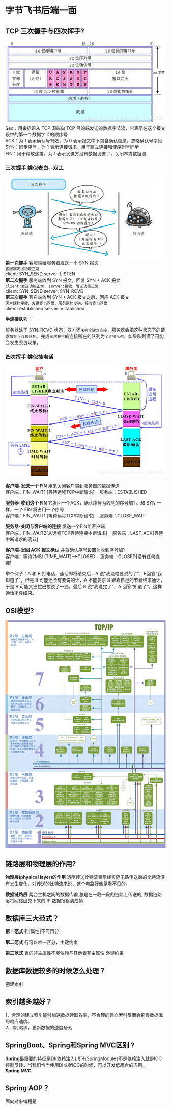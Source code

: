 # 字节飞书后端一面

## TCP 三次握手与四次挥手?

![avatar](./pics/20210302170145512.png)\
Seq：用来标识从 TCP 源端向 TCP 目的端发送的数据字节流，它表示在这个报文段中的第一个数据字节的顺序号\
ACK：为 1 表示确认号有效，为 0 表示报文中不包含确认信息，忽略确认号字段\
SYN：同步序号，为 1 表示连接请求，用于建立连接和使序列号同步\
FIN：用于释放连接，为 1 表示发送方没有数据发送了，关闭本方数据流

### 三次握手 类似表白--双工

![avatar](./pics/三次握手.png)\
**第一次握手**
客服端给服务器发送一个 SYN 报文\
`客服端发送功能正常`\
client: SYN_SEND server: LISTEN\
**第二次握手**
服务端收到 SYN 报文，回复 SYN + ACK 报文\
`client:发送功能正常, server:接收、发送功能正常`\
client: SYN_SEND server: SYN_RCVD\
**第三次握手**
客户端收到 SYN + ACK 报文之后，回应 ACK 报文\
`客户端的接收、发送能力正常，服务器的发送、接收能力正常`\
client: established server: established

**半连接队列**：

服务器处于 SYN_RCVD 状态，双方还`未完全建立连接`，服务器会把这种状态下的请求`放到半连接队列`。完成`三次握手`的连接所在的队列为`全连接队列`，如果队列满了可能会发生丢包现象。

### 四次挥手 类似挂电话

![avatar](./pics/20210302200827357.png)

**客户端-发送一个 FIN** 用来关闭客户端到服务器的数据传送\
客户端：FIN_WAIT1 [等待远程TCP中断请求]&nbsp;&nbsp;&nbsp;&nbsp;服务端：ESTABLISHED

**服务器-收到这个 FIN** 它发回一个ACK，确认序号为收到的序号加1 。和 SYN 一样，一个 FIN 将占用一个序号\
客户端：FIN_WAIT1 [等待远程TCP中断请求]&nbsp;&nbsp;&nbsp;&nbsp;服务端：CLOSE_WAIT

**服务器-关闭与客户端的连接** 发送一个FIN给客户端\
客户端：FIN_WAIT2[从远程TCP等待连接中断请求]&nbsp;&nbsp;&nbsp;&nbsp;服务端：LAST_ACK[等待中断请求的确认]

**客户端-发回 ACK 报文确认** 并将确认序号设置为收到序号加1\
客户端：等待2MSL(TIME_WAIT)-->CLOSED&nbsp;&nbsp;&nbsp;&nbsp;服务端：CLOSED[没有任何连接]

举个例子：A 和 B 打电话，通话即将结束后，A 说“我没啥要说的了”，B回答“我知道了”，但是 B 可能还会有要说的话，A 不能要求 B 跟着自己的节奏结束通话，于是 B 可能又巴拉巴拉说了一通，最后 B 说“我说完了”，A 回答“知道了”，这样通话才算结束。

## OSI模型?

![avatar](./pics/七层体系结构图.gif)

## 链路层和物理层的作用?

**物理层(physical layer)的作用** 透明传送比特流表示经实际电路传送后的比特流没有发生变化，对传送的比特流来说，这个电路好像是看不见的。

**数据链路层** 两台主机之间的数据传输,总是在一段一段的链路上传送的, 数据链路层将网络层交下来的 IP 数据报组装成帧.

## 数据库三大范式？

**第一范式** 列[属性]不可再分

**第二范式** 行可以唯一区分，主键约束

**第三范式** 表的非主属性不能依赖与其他表非主属性 外键约束

## 数据库数据较多的时候怎么处理？

创建索引

## 索引越多越好？

1、合理的建立索引能够加速数据读取效率，不合理的建立索引反而会拖慢数据库的响应速度。\
2、`索引越多`，更新数据的速度`越慢`。

## SpringBoot、Spring和Spring MVC区别 ?

**Spring**最重要的特征是DI(依赖注入).所有SpringModules不是依赖注入就是IOC控制反转。当我们恰当使用DI或者IOC的时候，可以开发低耦合的应用。\
**Spring MVC**

## Spring AOP？

面向对象编程是


